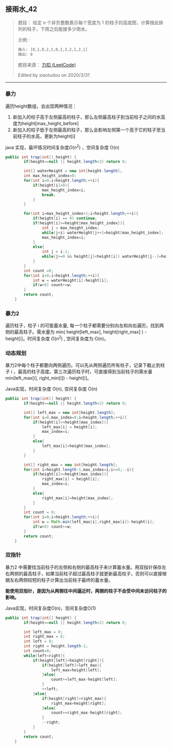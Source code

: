 ## 接雨水_42

> 题目：
> 给定 *n* 个非负整数表示每个宽度为 1 的柱子的高度图，计算按此排列的柱子，下雨之后能接多少雨水。
>
> 示例 :
>
> ```txt
> 输入: [0,1,0,2,1,0,1,3,2,1,2,1]
> 输出: 6
> ```
>
> 题目来源： [力扣 (LeetCode)](https://leetcode-cn.com/problems/trapping-rain-water/)
>
> Edited by xiaotudou on 2020/3/31

----

### 暴力

遍历height数组，会出现两种情况：

1. 新加入的柱子高于左侧最高的柱子，那么左侧最高柱子到当前柱子之间的水高度为height[max_height_before]
2. 新加入的柱子低于左侧最高的柱子，那么会影响左侧第一个高于它的柱子至当前柱子的水高，更新为height[i]

java 实现，最坏情况时间复杂度$O(n^2)$ ，空间复杂度 O(n)

```java
public int trap(int[] height) {
        if(height==null || height.length<2) return 0;

        int[] waterHeight = new int[height.length];
        int max_height_index=0;
        for(int i=0;i<height.length;++i){
            if(height[i]>0){
                max_height_index=i;
                break;
            }
        }

        for(int i=max_height_index+1;i<height.length;++i){
            if(height[i] == 0) continue;
            if(height[i]>=height[max_height_index]){
                int j = max_height_index;
                while(j<i) waterHeight[j++]=height[max_height_index];
                max_height_index=i;
            }
            else{
                int j = i-1;
                while(j>=0 && height[j]<height[i]) waterHeight[j--]=height[i];
            }
        }
        int count =0;
        for(int i=0;i<height.length;++i){
            int w = waterHeight[i]-height[i];
            if(w>0) count+=w;
        }
        return count;
    }
```

### 暴力2

遍历柱子，柱子 i 的可能蓄水量, 每一个柱子都需要分别向左和向右遍历，找到两侧的最高柱子。需水量为 min( height[left_max], height[right_max] ) - height[i]。时间复杂度 $O(n^2)$ , 空间复杂度为 O(n)。

### 动态规划

暴力2中每个柱子都要向两侧遍历。可以先从两侧遍历所有柱子，记录下截止到柱子 i ，最高的柱子高度。第三次遍历柱子时，可直接得到当前柱子的需水量 min(left_max[i], right_min[i]) - height[i]。

Java实现，时间复杂度 O(n), 空间复杂度 O(n)

```java
public int trap(int[] height) {
        if(height==null || height.length<2) return 0;

        int[] left_max = new int[height.length];
        for(int i=0,max_index=0;i<height.length;++i){
            if(height[i]>=height[max_index]){
                left_max[i] = height[i];
                max_index=i;
            }
            else{
                left_max[i]=height[max_index];
            }
        }

        int[] right_max = new int[height.length];
        for(int i=height.length-1,max_index=i;i>=0;--i){
            if(height[i]>=height[max_index]){
                right_max[i] = height[i];
                max_index=i;
            }
            else{
                right_max[i]=height[max_index];
            }
        }
        int count = 0;
        for(int i=0;i<height.length;++i){
            int w = Math.min(left_max[i],right_max[i])-height[i];
            if(w>0) count+=w;
        }
        return count;
    }
```

### 双指针

暴力2 中需要找当前柱子的左侧和右侧的最高柱子来计算蓄水量。用双指针保存左右两侧的最高柱子，如果当前柱子超过最高柱子就更新最高柱子，否则可以直接根据左右两侧较短的柱子计算出当前柱子最终的蓄水量。

**能使用双指针，是因为从两侧往中间逼近时，两侧的柱子不会受中间未访问柱子的影响。**

Java实现，时间复杂度O(n)，空间复杂度O(1)

```java
public int trap(int[] height) {
        if(height==null || height.length<2) return 0;

        int left_max = 0;
        int right_max = 0;
        int left = 0;
        int right = height.length-1;
        int count=0;
        while(left<right){
            if(height[left]<height[right]){
                if(height[left]>left_max){
                    left_max=height[left];
                }else{
                    count+=left_max-height[left];
                }
                ++left;
            }else{
                if(height[right]>right_max){
                    right_max=height[right];
                }else{
                    count+=right_max-height[right];
                }
                --right;
            }
        }
        return count;
    }
```

